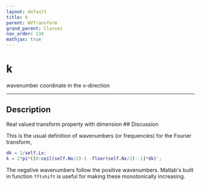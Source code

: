```yaml
---
layout: default
title: k
parent: WVTransform
grand_parent: Classes
nav_order: 134
mathjax: true
---
```


#  k

wavenumber coordinate in the x-direction


---

## Description
Real valued transform property with dimension ## Discussion

This is the usual definition of wavenumbers (or frequencies) for the Fourier transform,
```matlab
dk = 1/self.Lx; 
k = 2*pi*([0:ceil(self.Nx/2)-1 -floor(self.Nx/2):-1]*dk)';
```

The negative wavenumbers follow the positive wavenumbers. Matlab's built in function `fftshift` is useful for making these monotonically increasing.

